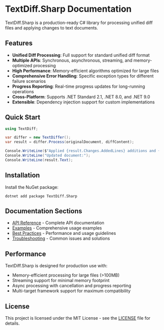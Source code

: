 # TextDiff.Sharp Documentation

TextDiff.Sharp is a production-ready C# library for processing unified diff files and applying changes to text documents.

## Features

- **Unified Diff Processing**: Full support for standard unified diff format
- **Multiple APIs**: Synchronous, asynchronous, streaming, and memory-optimized processing
- **High Performance**: Memory-efficient algorithms optimized for large files
- **Comprehensive Error Handling**: Specific exception types for different failure scenarios
- **Progress Reporting**: Real-time progress updates for long-running operations
- **Cross-Platform**: Supports .NET Standard 2.1, .NET 8.0, and .NET 9.0
- **Extensible**: Dependency injection support for custom implementations

## Quick Start

```csharp
using TextDiff;

var differ = new TextDiffer();
var result = differ.Process(originalDocument, diffContent);

Console.WriteLine($"Applied {result.Changes.AddedLines} additions and {result.Changes.DeletedLines} deletions");
Console.WriteLine("Updated document:");
Console.WriteLine(result.Text);
```

## Installation

Install the NuGet package:

```
dotnet add package TextDiff.Sharp
```

## Documentation Sections

- [API Reference](api/index.html) - Complete API documentation
- [Examples](articles/examples.html) - Comprehensive usage examples
- [Best Practices](articles/best-practices.html) - Performance and usage guidelines
- [Troubleshooting](articles/troubleshooting.html) - Common issues and solutions

## Performance

TextDiff.Sharp is designed for production use with:

- Memory-efficient processing for large files (>100MB)
- Streaming support for minimal memory footprint
- Async processing with cancellation and progress reporting
- Multi-target framework support for maximum compatibility

## License

This project is licensed under the MIT License - see the [LICENSE](LICENSE) file for details.